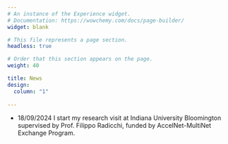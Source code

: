 ```yaml
---
# An instance of the Experience widget.
# Documentation: https://wowchemy.com/docs/page-builder/
widget: blank

# This file represents a page section.
headless: true

# Order that this section appears on the page.
weight: 40

title: News
design:
  column: "1"
  
---
```


- 18/09/2024 I start my research visit at Indiana University Bloomington supervised by Prof. Filippo Radicchi, funded by AccelNet-MultiNet Exchange Program.
